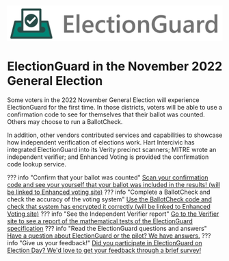 ![Microsoft Democracy Forward Program: ElectionGuard][election-guard-banner]

# ElectionGuard in the November 2022 General Election

Some voters in the 2022 November General Election will experience ElectionGuard for the first time.  In those districts, voters will be able to use a confirmation code to see for themselves that their ballot was counted.  Others may choose to run a BallotCheck. 

In addition, other vendors contributed services and capabilities to showcase how independent verification of elections work. Hart Intercivic has integrated ElectionGuard into its Verity precinct scanners; MITRE wrote an independent verifier; and Enhanced Voting is provided the confirmation code lookup service.

??? info "Confirm that your ballot was counted"
     [Scan your confirmation code and see your yourself that your ballot was included in the results! (will be linked to Enhanced voting site)](https://www.google.com)
??? info "Complete a BallotCheck and check the accuracy of the voting system"
    [Use the BallotCheck code and check that system has encrypted it correctly (will be linked to Enhanced Voting site)](https://www.google.com)
??? info "See the Independent Verifier report"
    [Go to the Verifier site to see a report of the mathematical tests of the ElectionGuard specification](https://www.google.com)
??? info "Read the ElectionGuard questions and answers"
    [Have a question about ElectionGuard or the pilot? We have answers.](https://www.google.com)
??? info "Give us your feedback!"
    [Did you participate in ElectionGuard on Election Day? We'd love to get your feedback through a brief survey!](https://uncc.qualtrics.com/jfe/form/SV_9GBhXQUbVGBjpzw)

<!-- Links -->
[election-guard-banner]: /images/electionguard-banner.svg "ElectionGuard banner"
